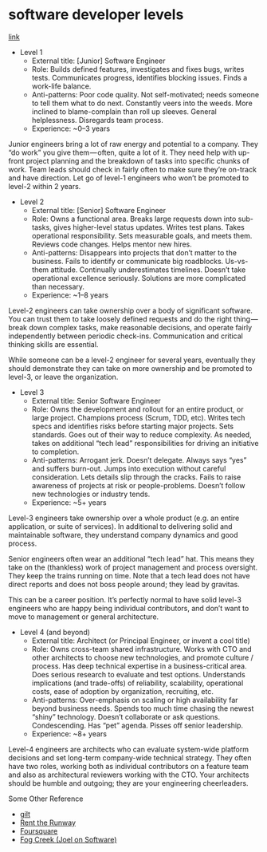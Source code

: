 # software developer levels

[link](https://medium.com/@cgroom/the-software-engineering-job-ladder-4bf70b4c24f3)

* Level 1
  * External title: [Junior] Software Engineer
  * Role: Builds defined features, investigates and fixes bugs, writes tests. Communicates progress, identifies blocking issues. Finds a work-life balance.
  * Anti-patterns: Poor code quality. Not self-motivated; needs someone to tell them what to do next. Constantly veers into the weeds. More inclined to blame-complain than roll up sleeves. General helplessness. Disregards team process.
  * Experience: ~0–3 years

Junior engineers bring a lot of raw energy and potential to a company. They “do work” you give them — often, quite a lot of it. They need help with up-front project planning and the breakdown of tasks into specific chunks of work. Team leads should check in fairly often to make sure they’re on-track and have direction. Let go of level-1 engineers who won’t be promoted to level-2 within 2 years.

* Level 2
  * External title: [Senior] Software Engineer
  * Role: Owns a functional area. Breaks large requests down into sub-tasks, gives higher-level status updates. Writes test plans. Takes operational responsibility. Sets measurable goals, and meets them. Reviews code changes. Helps mentor new hires.
  * Anti-patterns: Disappears into projects that don’t matter to the business. Fails to identify or communicate big roadblocks. Us-vs-them attitude. Continually underestimates timelines. Doesn’t take operational excellence seriously. Solutions are more complicated than necessary.
  * Experience: ~1–8 years

Level-2 engineers can take ownership over a body of significant software. You can trust them to take loosely defined requests and do the right thing — break down complex tasks, make reasonable decisions, and operate fairly independently between periodic check-ins. Communication and critical thinking skills are essential.

While someone can be a level-2 engineer for several years, eventually they should demonstrate they can take on more ownership and be promoted to level-3, or leave the organization.

* Level 3
  * External title: Senior Software Engineer
  * Role: Owns the development and rollout for an entire product, or large project. Champions process (Scrum, TDD, etc). Writes tech specs and identifies risks before starting major projects. Sets standards. Goes out of their way to reduce complexity. As needed, takes on additional “tech lead” responsibilities for driving an initiative to completion.
  * Anti-patterns: Arrogant jerk. Doesn’t delegate. Always says “yes” and suffers burn-out. Jumps into execution without careful consideration. Lets details slip through the cracks. Fails to raise awareness of projects at risk or people-problems. Doesn’t follow new technologies or industry tends.
  * Experience: ~5+ years

Level-3 engineers take ownership over a whole product (e.g. an entire application, or suite of services). In additional to delivering solid and maintainable software, they understand company dynamics and good process.

Senior engineers often wear an additional “tech lead” hat. This means they take on the (thankless) work of project management and process oversight. They keep the trains running on time. Note that a tech lead does not have direct reports and does not boss people around; they lead by gravitas.

This can be a career position. It’s perfectly normal to have solid level-3 engineers who are happy being individual contributors, and don’t want to move to management or general architecture.

* Level 4 (and beyond)
  * External title: Architect (or Principal Engineer, or invent a cool title)
  * Role: Owns cross-team shared infrastructure. Works with CTO and other architects to choose new technologies, and promote culture / process. Has deep technical expertise in a business-critical area. Does serious research to evaluate and test options. Understands implications (and trade-offs) of reliability, scalability, operational costs, ease of adoption by organization, recruiting, etc.
  * Anti-patterns: Over-emphasis on scaling or high availability far beyond business needs. Spends too much time chasing the newest “shiny” technology. Doesn’t collaborate or ask questions. Condescending. Has “pet” agenda. Pisses off senior leadership.
  * Experience: ~8+ years

Level-4 engineers are architects who can evaluate system-wide platform decisions and set long-term company-wide technical strategy. They often have two roles, working both as individual contributors on a feature team and also as architectural reviewers working with the CTO. Your architects should be humble and outgoing; they are your engineering cheerleaders.

Some Other Reference

* [gilt](http://tech.gilt.com/leadership/2018/01/24/career-structure)
* [Rent the Runway](https://docs.google.com/document/d/1SxmQBrDZvj16veuc2OVO0wUX7a7vEKPM-57dNLXhuEk/edit)
* [Foursquare](https://docs.google.com/spreadsheets/d/1k4sO6pyCl_YYnf0PAXSBcX776rNcTjSOqDxZ5SDty-4/edit#gid=0)
* [Fog Creek (Joel on Software)](https://www.joelonsoftware.com/2009/02/13/fog-creek-professional-ladder/)
